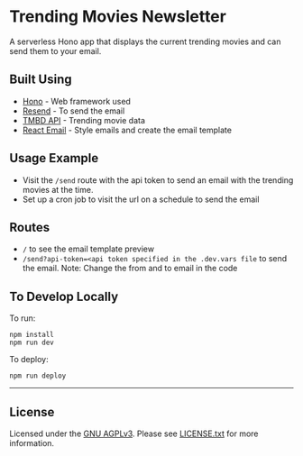 # Trending Movies Newsletter

A serverless Hono app that displays the current trending movies and can send them to your email.

## Built Using

- [Hono](https://github.com/honojs/hon) - Web framework used
- [Resend](https://resend.com/docs/send-with-nodejs) - To send the email
- [TMBD API](https://developer.themoviedb.org/reference/intro/getting-started) - Trending movie data
- [React Email](https://github.com/resend/react-email) - Style emails and create the email template

## Usage Example

- Visit the `/send` route with the api token to send an email with the trending movies at the time.
- Set up a cron job to visit the url on a schedule to send the email

## Routes

- `/` to see the email template preview
- `/send?api-token=<api token specified in the .dev.vars file` to send the email. Note: Change the from and to email in the code

## To Develop Locally

To run:

```
npm install
npm run dev
```

To deploy:

```
npm run deploy
```

---

## License

Licensed under the [GNU AGPLv3](https://www.gnu.org/licenses/agpl-3.0.en.html). Please see [LICENSE.txt](./LICENSE.txt) for more information.

